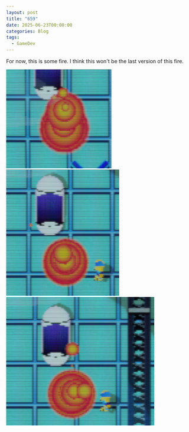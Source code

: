 ```yaml
---
layout: post
title: "659"
date: 2025-06-23T00:00:00
categories: Blog
tags:
  - GameDev
---
```

For now, this is some fire. I think this won't be the last version of this fire.

![Fire](/uploads/Screenshot%202025-06-23%20155616.png)
![OtherFire](/uploads/Screenshot%202025-06-23%20155638.png)
![MoreFire](/uploads/Screenshot%202025-06-23%20160058.png)